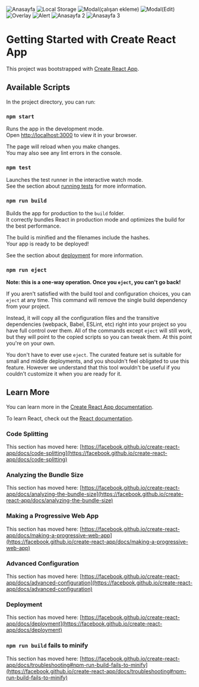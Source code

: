 ![Anasayfa](https://user-images.githubusercontent.com/98158194/182030511-c4b77a1f-fea8-4ef5-b2c9-78fc2f480eb8.png)
![Local Storage](https://user-images.githubusercontent.com/98158194/182030512-c86b6d7a-a12e-4289-8d62-c34b05c052d8.png)
![Modal(çalışan ekleme)](https://user-images.githubusercontent.com/98158194/182030514-e4a19f41-c1dd-448e-afe1-7805bdf98d72.png)
![Modal(Edit)](https://user-images.githubusercontent.com/98158194/182030516-11d4de8b-3a58-4caa-bd8f-22724992ebfe.png)
![Overlay](https://user-images.githubusercontent.com/98158194/182030518-4953b69f-be76-403f-884c-a2a2c00869aa.png)
![Alert](https://user-images.githubusercontent.com/98158194/182030521-7f7d07d9-8a84-4f87-9bec-aa07abfffda8.png)
![Anasayfa 2](https://user-images.githubusercontent.com/98158194/182030522-f06c4d72-7b0f-4330-b1cb-e4a517c291f4.png)
![Anasayfa 3](https://user-images.githubusercontent.com/98158194/182030524-b3c64baf-1572-4abb-8b42-18dced89f4eb.png)


# Getting Started with Create React App

This project was bootstrapped with [Create React App](https://github.com/facebook/create-react-app).

## Available Scripts

In the project directory, you can run:

### `npm start`

Runs the app in the development mode.\
Open [http://localhost:3000](http://localhost:3000) to view it in your browser.

The page will reload when you make changes.\
You may also see any lint errors in the console.

### `npm test`

Launches the test runner in the interactive watch mode.\
See the section about [running tests](https://facebook.github.io/create-react-app/docs/running-tests) for more information.

### `npm run build`

Builds the app for production to the `build` folder.\
It correctly bundles React in production mode and optimizes the build for the best performance.

The build is minified and the filenames include the hashes.\
Your app is ready to be deployed!

See the section about [deployment](https://facebook.github.io/create-react-app/docs/deployment) for more information.

### `npm run eject`

**Note: this is a one-way operation. Once you `eject`, you can't go back!**

If you aren't satisfied with the build tool and configuration choices, you can `eject` at any time. This command will remove the single build dependency from your project.

Instead, it will copy all the configuration files and the transitive dependencies (webpack, Babel, ESLint, etc) right into your project so you have full control over them. All of the commands except `eject` will still work, but they will point to the copied scripts so you can tweak them. At this point you're on your own.

You don't have to ever use `eject`. The curated feature set is suitable for small and middle deployments, and you shouldn't feel obligated to use this feature. However we understand that this tool wouldn't be useful if you couldn't customize it when you are ready for it.

## Learn More

You can learn more in the [Create React App documentation](https://facebook.github.io/create-react-app/docs/getting-started).

To learn React, check out the [React documentation](https://reactjs.org/).

### Code Splitting

This section has moved here: [https://facebook.github.io/create-react-app/docs/code-splitting](https://facebook.github.io/create-react-app/docs/code-splitting)

### Analyzing the Bundle Size

This section has moved here: [https://facebook.github.io/create-react-app/docs/analyzing-the-bundle-size](https://facebook.github.io/create-react-app/docs/analyzing-the-bundle-size)

### Making a Progressive Web App

This section has moved here: [https://facebook.github.io/create-react-app/docs/making-a-progressive-web-app](https://facebook.github.io/create-react-app/docs/making-a-progressive-web-app)

### Advanced Configuration

This section has moved here: [https://facebook.github.io/create-react-app/docs/advanced-configuration](https://facebook.github.io/create-react-app/docs/advanced-configuration)

### Deployment

This section has moved here: [https://facebook.github.io/create-react-app/docs/deployment](https://facebook.github.io/create-react-app/docs/deployment)

### `npm run build` fails to minify

This section has moved here: [https://facebook.github.io/create-react-app/docs/troubleshooting#npm-run-build-fails-to-minify](https://facebook.github.io/create-react-app/docs/troubleshooting#npm-run-build-fails-to-minify)

